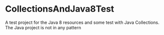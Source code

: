 # CollectionsAndJava8Test
A test project for the Java 8 resources and some test with Java Collections. The Java project is not in any pattern
